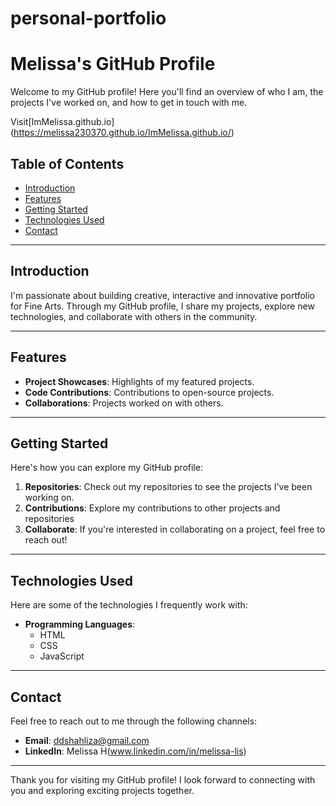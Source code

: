 # personal-portfolio

# Melissa's GitHub Profile

Welcome to my GitHub profile! Here you'll find an overview of who I am, the projects I've worked on, and how to get in touch with me.

Visit[ImMelissa.github.io] (https://melissa230370.github.io/ImMelissa.github.io/)

## Table of Contents

- [Introduction](#introduction)
- [Features](#features)
- [Getting Started](#getting-started)
- [Technologies Used](#technologies-used)
- [Contact](#contact)

---

## Introduction

I'm passionate about building creative, interactive and innovative portfolio for Fine Arts. Through my GitHub profile, I share my projects, explore new technologies, and collaborate with others in the community.

---

## Features

- **Project Showcases**: Highlights of my featured projects.
- **Code Contributions**: Contributions to open-source projects.
- **Collaborations**: Projects worked on with others.

---

## Getting Started

Here's how you can explore my GitHub profile:

1. **Repositories**: Check out my repositories to see the projects I've been working on.
2. **Contributions**: Explore my contributions to other projects and repositories
3. **Collaborate**: If you're interested in collaborating on a project, feel free to reach out!

---

## Technologies Used

Here are some of the technologies I frequently work with:

- **Programming Languages**:
  - HTML
  - CSS
  - JavaScript

---

## Contact

Feel free to reach out to me through the following channels:

- **Email**: ddshahliza@gmail.com
- **LinkedIn**: Melissa H(www.linkedin.com/in/melissa-lis)
  

---

Thank you for visiting my GitHub profile! I look forward to connecting with you and exploring exciting projects together.

